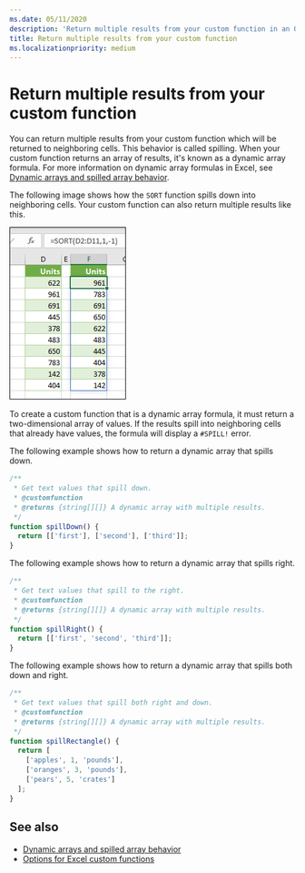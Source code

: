 ```yaml
---
ms.date: 05/11/2020
description: 'Return multiple results from your custom function in an Office Excel add-in.'
title: Return multiple results from your custom function
ms.localizationpriority: medium
---
```


# Return multiple results from your custom function

You can return multiple results from your custom function which will be returned to neighboring cells. This behavior is called spilling. When your custom function returns an array of results, it's known as a dynamic array formula. For more information on dynamic array formulas in Excel, see [Dynamic arrays and spilled array behavior](https://support.microsoft.com/office/205c6b06-03ba-4151-89a1-87a7eb36e531).

The following image shows how the `SORT` function spills down into neighboring cells. Your custom function can also return multiple results like this.

![Screen shot of the `SORT` function displaying multiple results down into multiple cells.](../images/dynamic-array-spill.png)

To create a custom function that is a dynamic array formula, it must return a two-dimensional array of values. If the results spill into neighboring cells that already have values, the formula will display a `#SPILL!` error.

The following example shows how to return a dynamic array that spills down.

```javascript
/**
 * Get text values that spill down.
 * @customfunction
 * @returns {string[][]} A dynamic array with multiple results.
 */
function spillDown() {
  return [['first'], ['second'], ['third']];
}
```

The following example shows how to return a dynamic array that spills right. 

```javascript
/**
 * Get text values that spill to the right.
 * @customfunction
 * @returns {string[][]} A dynamic array with multiple results.
 */
function spillRight() {
  return [['first', 'second', 'third']];
}
```

The following example shows how to return a dynamic array that spills both down and right.

```javascript
/**
 * Get text values that spill both right and down.
 * @customfunction
 * @returns {string[][]} A dynamic array with multiple results.
 */
function spillRectangle() {
  return [
    ['apples', 1, 'pounds'],
    ['oranges', 3, 'pounds'],
    ['pears', 5, 'crates']
  ];
}
```

## See also

- [Dynamic arrays and spilled array behavior](https://support.microsoft.com/office/205c6b06-03ba-4151-89a1-87a7eb36e531)
- [Options for Excel custom functions](custom-functions-parameter-options.md)